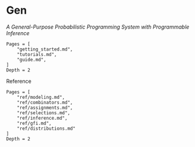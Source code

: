 # Gen

*A General-Purpose Probabilistic Programming System with Programmable Inference*

```@contents
Pages = [
    "getting_started.md",
    "tutorials.md",
    "guide.md",
]
Depth = 2
```

Reference
```@contents
Pages = [
    "ref/modeling.md",
    "ref/combinators.md",
    "ref/assignments.md",
    "ref/selections.md",
    "ref/inference.md",
    "ref/gfi.md",
    "ref/distributions.md"
]
Depth = 2
```
